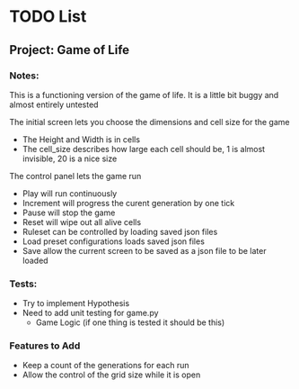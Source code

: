 # TODO List

## Project: Game of Life

### Notes:

This is a functioning version of the game of life.
It is a little bit buggy and almost entirely untested

The initial screen lets you choose the dimensions and cell size for the game
- The Height and Width is in cells
- The cell_size describes how large each cell should be, 1 is almost invisible, 20 is a nice size

The control panel lets the game run
- Play will run continuously
- Increment will progress the curent generation by one tick
- Pause will stop the game
- Reset will wipe out all alive cells
- Ruleset can be controlled by loading saved json files
- Load preset configurations loads saved json files
- Save allow the current screen to be saved as a json file to be later loaded

### Tests:
- Try to implement Hypothesis
- Need to add unit testing for game.py
    - Game Logic (if one thing is tested it should be this)

### Features to Add
- Keep a count of the generations for each run
- Allow the control of the grid size while it is open

